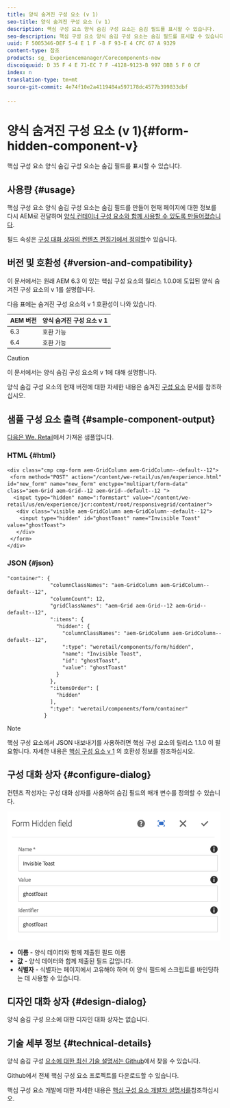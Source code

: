 ```yaml
---
title: 양식 숨겨진 구성 요소 (v 1)
seo-title: 양식 숨겨진 구성 요소 (v 1)
description: 핵심 구성 요소 양식 숨김 구성 요소는 숨김 필드를 표시할 수 있습니다.
seo-description: 핵심 구성 요소 양식 숨김 구성 요소는 숨김 필드를 표시할 수 있습니다.
uuid: F 5005346-DEF 5-4 E 1 F -8 F 93-E 4 CFC 67 A 9329
content-type: 참조
products: sg_ Experiencemanager/Corecomponents-new
discoiquuid: D 35 F 4 E 71-EC 7 F -4128-9123-B 997 DBB 5 F 0 CF
index: n
translation-type: tm+mt
source-git-commit: 4e74f10e2a4119484a597178dc4577b399833dbf

---
```



# 양식 숨겨진 구성 요소 (v 1){#form-hidden-component-v}

핵심 구성 요소 양식 숨김 구성 요소는 숨김 필드를 표시할 수 있습니다.

## 사용량 {#usage}

핵심 구성 요소 양식 숨김 구성 요소는 숨김 필드를 만들어 현재 페이지에 대한 정보를 다시 AEM로 전달하며 [양식 컨테이너 구성 요소와 함께 사용할 수 있도록 만들어졌습니다](form-container.md).

필드 속성은 [구성 대화 상자의 컨텐츠 편집기에서 정의할](#configure-dialog)수 있습니다.

## 버전 및 호환성 {#version-and-compatibility}

이 문서에서는 원래 AEM 6.3 이 있는 핵심 구성 요소의 릴리스 1.0.0에 도입된 양식 숨겨진 구성 요소의 v 1를 설명합니다.

다음 표에는 숨겨진 구성 요소의 v 1 호환성이 나와 있습니다.

| AEM 버전 | 양식 숨겨진 구성 요소 v 1 |
|--- |--- |
| 6.3 | 호환 가능 |
| 6.4 | 호환 가능 |

>[!CAUTION]
>
>이 문서에서는 양식 숨김 구성 요소의 v 1에 대해 설명합니다.
>
>양식 숨김 구성 요소의 현재 버전에 대한 자세한 내용은 숨겨진 [구성 요소](form-hidden.md) 문서를 참조하십시오.

## 샘플 구성 요소 출력 {#sample-component-output}

[다음은 We. Retail](https://helpx.adobe.com/experience-manager/6-4/sites/developing/using/we-retail.html)에서 가져온 샘플입니다.

### HTML {#html}

```
<div class="cmp cmp-form aem-GridColumn aem-GridColumn--default--12">
 <form method="POST" action="/content/we-retail/us/en/experience.html" id="new_form" name="new_form" enctype="multipart/form-data" class="aem-Grid aem-Grid--12 aem-Grid--default--12 ">
  <input type="hidden" name=":formstart" value="/content/we-retail/us/en/experience/jcr:content/root/responsivegrid/container">
   <div class="visible aem-GridColumn aem-GridColumn--default--12">
    <input type="hidden" id="ghostToast" name="Invisible Toast" value="ghostToast">
   </div>
 </form>
</div>
```

### JSON {#json}

```
"container": {
              "columnClassNames": "aem-GridColumn aem-GridColumn--default--12",
              "columnCount": 12,
              "gridClassNames": "aem-Grid aem-Grid--12 aem-Grid--default--12",
              ":items": {
                "hidden": {
                  "columnClassNames": "aem-GridColumn aem-GridColumn--default--12",
                  ":type": "weretail/components/form/hidden",
                  "name": "Invisible Toast",
                  "id": "ghostToast",
                  "value": "ghostToast"
                }
              },
              ":itemsOrder": [
                "hidden"
              ],
              ":type": "weretail/components/form/container"
            }
```

>[!NOTE]
>
>핵심 구성 요소에서 JSON 내보내기를 사용하려면 핵심 구성 요소의 릴리스 1.1.0 이 필요합니다. 자세한 내용은 [핵심 구성 요소 v 1](versions.md#release-history-and-compatibility) 의 호환성 정보를 참조하십시오.

## 구성 대화 상자 {#configure-dialog}

컨텐츠 작성자는 구성 대화 상자를 사용하여 숨김 필드의 매개 변수를 정의할 수 있습니다.

![](assets/chlimage_1-26.png)

* **이름** - 양식 데이터와 함께 제출된 필드 이름
* **값** - 양식 데이터와 함께 제출된 필드 값입니다.
* **식별자** - 식별자는 페이지에서 고유해야 하며 이 양식 필드에 스크립트를 바인딩하는 데 사용할 수 있습니다.

## 디자인 대화 상자 {#design-dialog}

양식 숨김 구성 요소에 대한 디자인 대화 상자는 없습니다.

## 기술 세부 정보 {#technical-details}

양식 숨김 구성 [요소에 대한 최신 기술 설명서는 Github](https://github.com/adobe/aem-core-wcm-components/tree/master/content/src/content/jcr_root/apps/core/wcm/components/form/hidden/v1/hidden)에서 찾을 수 있습니다.

Github에서 전체 핵심 구성 요소 프로젝트를 다운로드할 수 있습니다.

핵심 구성 요소 개발에 대한 자세한 내용은 [핵심 구성 요소 개발자 설명서를](developing.md)참조하십시오.
